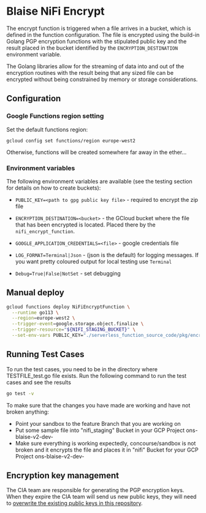 
# Blaise NiFi Encrypt

The encrypt function is triggered when a file arrives in a bucket, which is defined in the function configuration.
The file is encrypted using the build-in Golang PGP encryption functions with the stipulated public key and the
result placed in the bucket identified by the `ENCRYPTION_DESTINATION` environment variable.

The Golang libraries allow for the streaming of data into and out of the encryption routines with the result being
that any sized file can be encrypted without being constrained by memory
or storage considerations.

## Configuration

### Google Functions region setting

Set the default functions region:

`gcloud config set functions/region europe-west2`

Otherwise, functions will be created somewhere far away in the ether...

### Environment variables

The following environment variables are available (see the testing section for details on how to create buckets):

* `PUBLIC_KEY=<path to gpg public key file>` - required to encrypt the zip file

* `ENCRYPTION_DESTINATION=<bucket>` - the GCloud bucket where the file that has been encrypted is located.
Placed there by the `nifi_encrypt_function`.

* `GOOGLE_APPLICATION_CREDENTIALS=<file>` - google credentials file

* `LOG_FORMAT=Terminal|Json` - (json is the default) for logging messages.
If you want pretty coloured output for local testing use `Terminal`

* `Debug=True|False|NotSet` - set debugging

## Manual deploy

```sh
gcloud functions deploy NiFiEncryptFunction \
  --runtime go113 \
  --region=europe-west2 \
  --trigger-event=google.storage.object.finalize \
  --trigger-resource="${NIFI_STAGING_BUCKET}" \
  --set-env-vars PUBLIC_KEY="./serverless_function_source_code/pkg/encryption/keys/${ENV}-key.gpg,ENCRYPTION_DESTINATION=${NIFI_BUCKET}"
```

## Running Test Cases

To run the test cases, you need to be in the directory where TESTFILE_test.go file exists.
Run the following command to run the test cases and see the results
```sh
go test -v
```
To make sure that the changes you have made are working and have not broken anything:

* Point your sandbox to the feature Branch that you are working on
* Put some sample file into "nifi_staging" Bucket in your GCP Project ons-blaise-v2-dev-<sandbox-suffix>
* Make sure everything is working expectedly, concourse/sandbox is not broken and it encrypts the file and places it in "nifi" Bucket for your GCP Project ons-blaise-v2-dev-<sandbox-suffix>

## Encryption key management

The CIA team are responsible for generating the PGP encryption keys. When they expire the CIA team will send us new public keys, they will need to [overwrite the existing public keys in this repository](https://github.com/ONSdigital/blaise-nifi-encrypt/tree/main/pkg/encryption/keys).
